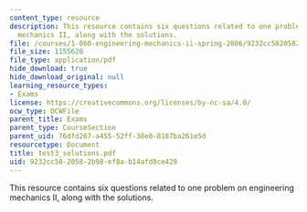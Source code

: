```yaml
---
content_type: resource
description: This resource contains six questions related to one problem on engineering
  mechanics II, along with the solutions.
file: /courses/1-060-engineering-mechanics-ii-spring-2006/9232cc5820582b98ef8ab14afd8ce429_test3_solutions.pdf
file_size: 1155620
file_type: application/pdf
hide_download: true
hide_download_original: null
learning_resource_types:
- Exams
license: https://creativecommons.org/licenses/by-nc-sa/4.0/
ocw_type: OCWFile
parent_title: Exams
parent_type: CourseSection
parent_uid: 76dfd267-a455-52ff-38e0-8187ba261e5d
resourcetype: Document
title: test3_solutions.pdf
uid: 9232cc58-2058-2b98-ef8a-b14afd8ce429
---
```

This resource contains six questions related to one problem on engineering mechanics II, along with the solutions.